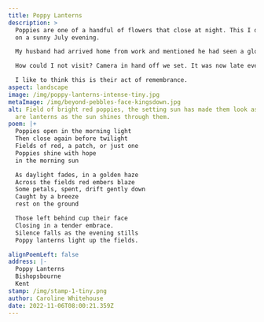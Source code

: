 ```yaml
---
title: Poppy Lanterns
description: >
  Poppies are one of a handful of flowers that close at night. This I discovered
  on a sunny July evening.

  My husband had arrived home from work and mentioned he had seen a glorious field of poppies on his travels. 

  How could I not visit? Camera in hand off we set. It was now late evening and we found the field to be bathed in the last of the setting sun's golden rays. Most of the poppies had closed up shop for the day, it is apparently what they do and in this seemingly simple act, the field appeared to glow with little red lights. How enchanting. 

  I like to think this is their act of remembrance.
aspect: landscape
image: /img/poppy-lanterns-intense-tiny.jpg
metaImage: /img/beyond-pebbles-face-kingsdown.jpg
alt: Field of bright red poppies, the setting sun has made them look as if they
  are lanterns as the sun shines through them.
poem: |+
  Poppies open in the morning light
  Then close again before twilight
  Fields of red, a patch, or just one
  Poppies shine with hope
  in the morning sun

  As daylight fades, in a golden haze
  Across the fields red embers blaze
  Some petals, spent, drift gently down
  Caught by a breeze
  rest on the ground

  Those left behind cup their face
  Closing in a tender embrace.
  Silence falls as the evening stills
  Poppy lanterns light up the fields.

alignPoemLeft: false
address: |-
  Poppy Lanterns
  Bishopsbourne
  Kent
stamp: /img/stamp-1-tiny.png
author: Caroline Whitehouse
date: 2022-11-06T08:00:21.359Z
---
```

